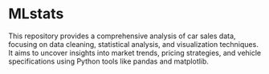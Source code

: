 # MLstats
 This repository provides a comprehensive analysis of car sales data, focusing on data cleaning, statistical analysis, and visualization techniques. It aims to uncover insights into market trends, pricing strategies, and vehicle specifications using Python tools like pandas and matplotlib.
